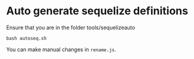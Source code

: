 # Auto generate sequelize definitions
Ensure that you are in the folder tools/sequelizeauto
```
bash autoseq.sh
```

You can make manual changes in `rename.js`.